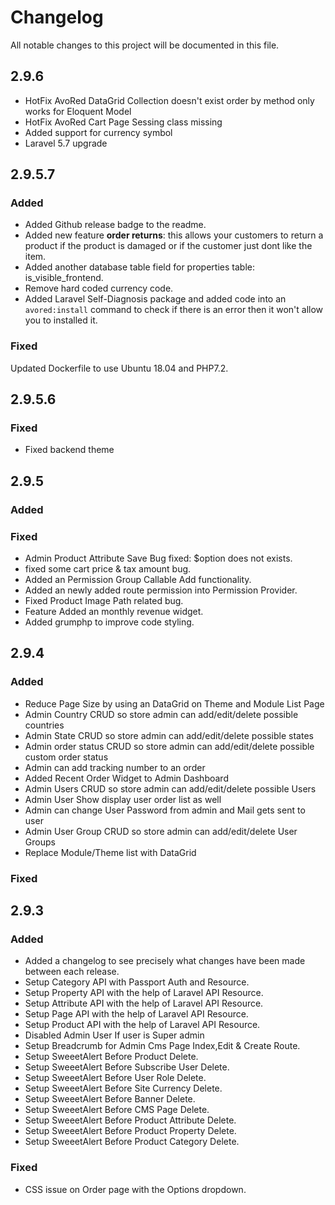 # Changelog
All notable changes to this project will be documented in this file.

## 2.9.6
 - HotFix AvoRed DataGrid Collection doesn't exist order by method only works for Eloquent Model
 - HotFix AvoRed Cart Page Sessing class missing
 - Added support for currency symbol
 - Laravel 5.7 upgrade


## 2.9.5.7

### Added
- Added Github release badge to the readme.
- Added new feature **order returns**: this allows your customers to return a product if the product is damaged or if the customer just dont like the item.
- Added another database table field for properties table: is_visible_frontend.
- Remove hard coded currency code.
- Added Laravel Self-Diagnosis package and added code into an `avored:install` command to check if there is an error then it won't allow you to installed it.

### Fixed
Updated Dockerfile to use Ubuntu 18.04 and PHP7.2.

## 2.9.5.6

### Fixed
- Fixed backend theme

## 2.9.5
### Added

### Fixed
- Admin Product Attribute Save Bug fixed: $option does not exists.
- fixed some cart price & tax amount bug.
- Added an Permission Group Callable Add functionality.
- Added an newly added route permission into Permission Provider.
- Fixed Product Image Path related bug.
- Feature Added an monthly revenue widget.
- Added grumphp to improve code styling.

## 2.9.4
### Added
- Reduce Page Size by using an DataGrid on Theme and Module List Page
- Admin Country CRUD so store admin can add/edit/delete possible countries
- Admin State CRUD so store admin can add/edit/delete possible states
- Admin order status CRUD so store admin can add/edit/delete possible custom order status 
- Admin can add tracking number to an order
- Added Recent Order Widget to Admin Dashboard
- Admin Users CRUD so store admin can add/edit/delete possible Users 
- Admin User Show display user order list as well
- Admin can change User Password from admin and Mail gets sent to user
- Admin User Group CRUD so store admin can add/edit/delete User Groups 
- Replace Module/Theme list with DataGrid

### Fixed


## 2.9.3
### Added
- Added a changelog to see precisely what changes have been made between each release.
- Setup Category API with Passport Auth and Resource.
- Setup Property API with the help of Laravel API Resource.
- Setup Attribute API with the help of Laravel API Resource.
- Setup Page API with the help of Laravel API Resource.
- Setup Product API with the help of Laravel API Resource.
- Disabled Admin User If user is Super admin
- Setup Breadcrumb for Admin Cms Page Index,Edit & Create Route.
- Setup SweeetAlert Before Product Delete.
- Setup SweeetAlert Before Subscribe User Delete.
- Setup SweeetAlert Before User Role Delete.
- Setup SweeetAlert Before Site Currency Delete.
- Setup SweeetAlert Before Banner Delete.
- Setup SweeetAlert Before CMS Page Delete.
- Setup SweeetAlert Before Product Attribute Delete.
- Setup SweeetAlert Before Product Property Delete.
- Setup SweeetAlert Before Product Category Delete.


### Fixed
- CSS issue on Order page with the Options dropdown.
